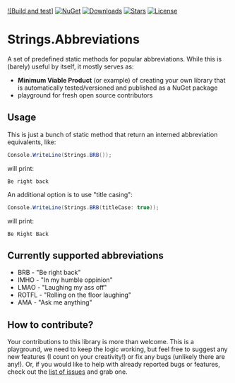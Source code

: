 [![Build and test]](https://github.com/kkokosa/Strings.Abbreviations/workflows/Build%20and%20test/badge.svg)
[![NuGet](https://img.shields.io/nuget/v/Strings.Abbreviations)](https://www.nuget.org/packages/Strings.Abbreviations/)
[![Downloads](https://img.shields.io/nuget/dt/Strings.Abbreviations)](https://www.nuget.org/packages/Strings.Abbreviations/)
[![Stars](https://img.shields.io/github/stars/dotnet/Strings.Abbreviations)](https://github.com/kkokosa/Strings.Abbreviations/stargazers)
[![License](https://img.shields.io/badge/license-MIT-blue.svg)](LICENSE.md)

# Strings.Abbreviations

A set of predefined static methods for popular abbreviations. While this is (barely) useful by itself, it mostly serves as:
* **Minimum Viable Product** (or example) of creating your own library that is automatically tested/versioned and published as a NuGet package
* playground for fresh open source contributors

## Usage

This is just a bunch of static method that return an interned abbreviation equivalents, like:

```cs
Console.WriteLine(Strings.BRB());
```

will print:

```
Be right back
```

An additional option is to use "title casing":

```cs
Console.WriteLine(Strings.BRB(titleCase: true));
```

will print:

```
Be Right Back
```

## Currently supported abbreviations

* BRB - "Be right back"
* IMHO - "In my humble oppinion"
* LMAO - "Laughing my ass off"
* ROTFL - "Rolling on the floor laughing"
* AMA - "Ask me anything"

## How to contribute?

Your contributions to this library is more than welcome. This is a playground, we need to keep the logic working, but feel free to suggest any new features (I count on your creativity!) or fix any bugs (unlikely there are any!). Or, if you would like to help with already reported bugs or features, check out the [list of issues](https://github.com/kkokosa/String.Abbreviations/issues) and grab one.